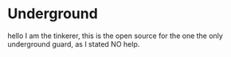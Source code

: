 # Underground

hello  I am the tinkerer, this is the open source for the one the only underground guard, as I stated NO help.
